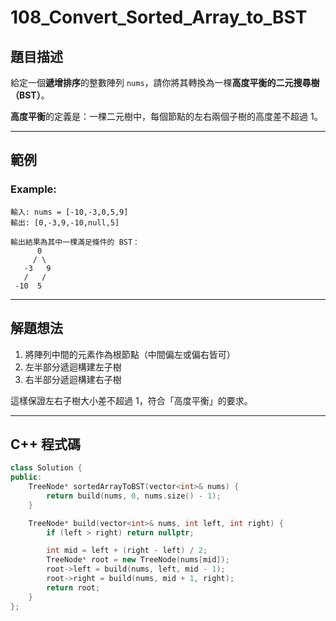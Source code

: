 # 108\_Convert\_Sorted\_Array\_to\_BST

## 題目描述

給定一個**遞增排序**的整數陣列 `nums`，請你將其轉換為一棵**高度平衡的二元搜尋樹（BST）**。

**高度平衡**的定義是：一棵二元樹中，每個節點的左右兩個子樹的高度差不超過 1。

---

## 範例

### Example:

```
輸入: nums = [-10,-3,0,5,9]
輸出: [0,-3,9,-10,null,5]

輸出結果為其中一棵滿足條件的 BST：
      0
     / \
   -3   9
   /   /
 -10  5
```

---

## 解題想法


1. 將陣列中間的元素作為根節點（中間偏左或偏右皆可）
2. 左半部分遞迴構建左子樹
3. 右半部分遞迴構建右子樹

這樣保證左右子樹大小差不超過 1，符合「高度平衡」的要求。


---

## C++ 程式碼

```cpp
class Solution {
public:
    TreeNode* sortedArrayToBST(vector<int>& nums) {
        return build(nums, 0, nums.size() - 1);
    }

    TreeNode* build(vector<int>& nums, int left, int right) {
        if (left > right) return nullptr;

        int mid = left + (right - left) / 2;
        TreeNode* root = new TreeNode(nums[mid]);
        root->left = build(nums, left, mid - 1);
        root->right = build(nums, mid + 1, right);
        return root;
    }
};
```
